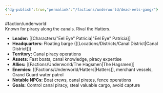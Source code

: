 ```yaml
---
{"dg-publish":true,"permalink":"/factions/underworld/dead-eels-gang/"}
---
```


#faction/underworld  
Known for piracy along the canals. Rival the Hatters.

- **Leader:** [[Characters/"Eel Eye" Patricia\|"Eel Eye" Patricia]]
- **Headquarters:** Floating barge ([[Locations/Districts/Canal District\|Canal District]])
- **Territory:** Canal piracy operations
- **Assets:** Fast boats, canal knowledge, piracy expertise
- **Allies:** [[Factions/Underworld/The Hagsmen\|The Hagsmen]]
- **Enemies:** [[Factions/Underworld/Hatters\|Hatters]], merchant vessels, Grand Guard water patrol
- **Notable NPCs:** Boat crews, canal pirates, fence operations
- **Goals:** Control canal piracy, steal valuable cargo, avoid capture